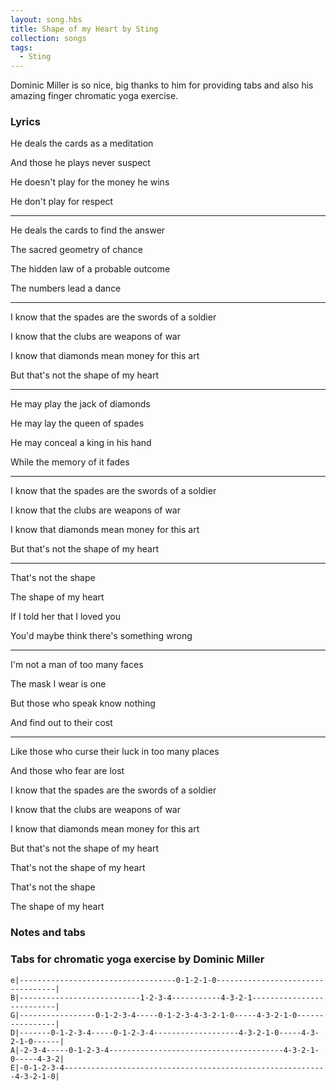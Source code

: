 ```yaml
---
layout: song.hbs
title: Shape of my Heart by Sting
collection: songs
tags:
  - Sting
---
```


<awesome-youtube data-youtubeid="t1UgYPRBdIw"></awesome-youtube>

Dominic Miller is so nice, big thanks to him for providing tabs and also his amazing finger chromatic yoga exercise.

<awesome-youtube data-youtubeid="OXFNqf8hLj0"></awesome-youtube>

<awesome-auto-scroller duration="3"></awesome-auto-scroller>

### Lyrics

He deals the cards as a meditation

And those he plays never suspect

He doesn't play for the money he wins

He don't play for respect

--- 

He deals the cards to find the answer

The sacred geometry of chance

The hidden law of a probable outcome

The numbers lead a dance

---

I know that the spades are the swords of a soldier

I know that the clubs are weapons of war

I know that diamonds mean money for this art

But that's not the shape of my heart

---

He may play the jack of diamonds

He may lay the queen of spades

He may conceal a king in his hand

While the memory of it fades

---

I know that the spades are the swords of a soldier

I know that the clubs are weapons of war

I know that diamonds mean money for this art

But that's not the shape of my heart

---

That's not the shape

The shape of my heart

If I told her that I loved you

You'd maybe think there's something wrong

---

I'm not a man of too many faces

The mask I wear is one

But those who speak know nothing

And find out to their cost

---

Like those who curse their luck in too many places

And those who fear are lost

I know that the spades are the swords of a soldier

I know that the clubs are weapons of war

I know that diamonds mean money for this art

But that's not the shape of my heart

That's not the shape of my heart

That's not the shape

The shape of my heart

<awesome-auto-scroller-end></awesome-auto-scroller-end>

### Notes and tabs

<awesome-music-score data-src="./shape-of-my-heart-sting.gp3"></awesome-music-score>

### Tabs for chromatic yoga exercise by Dominic Miller 
```
e|-----------------------------------0-1-2-1-0----------------------------------|
B|---------------------------1-2-3-4-----------4-3-2-1--------------------------|
G|-----------------0-1-2-3-4-----0-1-2-3-4-3-2-1-0-----4-3-2-1-0----------------|
D|-------0-1-2-3-4-----0-1-2-3-4-------------------4-3-2-1-0-----4-3-2-1-0------|
A|-2-3-4-----0-1-2-3-4---------------------------------------4-3-2-1-0-----4-3-2|
E|-0-1-2-3-4-----------------------------------------------------------4-3-2-1-0|
```
